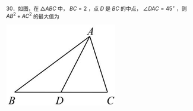 30．如图，在 $\triangle A B C$ 中， $B C { = } 2$ ，点 $D$ 是 $B C$ 的中点， $\angle D A C = 4 5 ^ { \circ }$ ，则 $A B ^ { 2 } { + } A C ^ { 2 }$ 的最大值为

![](<../../qs_image_DB/专题2-3_八种隐圆类最值问题，圆来如此简单（解析版）/c5d5ce5e6ed979409081a54bafc0566ded5d6ce40c0f95a2b32cfa770db36127.jpg>)

